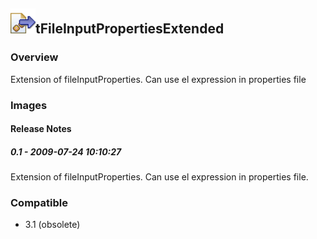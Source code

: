 ## <img src='./logo.jpg' width='40' height='40'>tFileInputPropertiesExtended

### Overview
Extension of fileInputProperties. Can use el expression in properties file
### Images




#### Release Notes

##### 0.1 - 2009-07-24 10:10:27
Extension of fileInputProperties. Can use el expression in properties file.
### Compatible
 -  3.1 (obsolete)
